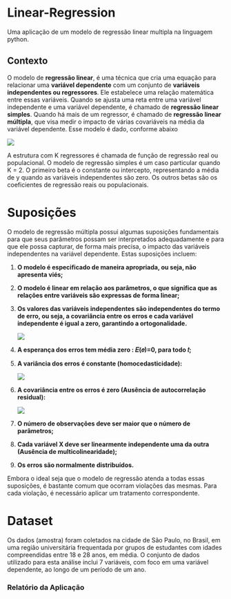 # Linear-Regression
Uma aplicação de um modelo de regressão linear multipla na linguagem python.
## Contexto
O modelo de **regressão linear**, é uma técnica que 
cria uma equação para relacionar uma **variável 
dependente** com um conjunto de **variáveis 
independentes ou regressores**. Ele estabelece uma 
relação matemática entre essas variáveis. Quando 
se ajusta uma reta entre uma variável independente 
e uma variável dependente, é chamado de **regressão 
linear simples**. Quando há mais de um regressor, é 
chamado de **regressão linear múltipla**, que visa 
medir o impacto de várias covariáveis na média da 
variável dependente. Esse modelo é dado, conforme abaixo

![](https://miro.medium.com/v2/resize:fit:640/format:webp/1*L0zwAQ0PTDAEB4ubsE0l2Q.png)

A estrutura com K regressores é chamada de função de regressão real ou populacional. O modelo de regressão simples é um caso particular quando K = 2. O primeiro beta é o constante ou intercepto, representando a média de y quando as variáveis independentes são zero. Os outros betas são os coeficientes de regressão reais ou populacionais.

# Suposições

O modelo de regressão múltipla possui algumas suposições fundamentais para que seus parâmetros possam ser interpretados adequadamente e para que ele possa capturar, de forma mais precisa, o impacto das variáveis independentes na variável dependente. Estas suposições incluem:

1. **O modelo é especificado de maneira apropriada, ou seja, não apresenta viés;**

2. **O modelo é linear em relação aos parâmetros, o que significa que as relações entre variáveis são expressas de forma linear;**

3. **Os valores das variáveis independentes são independentes do termo de erro, ou seja, a covariância entre os erros e cada variável independente é igual a zero, garantindo a ortogonalidade.**

    ![](https://miro.medium.com/v2/resize:fit:640/format:webp/1*daaDUmH__JvAl4LAyFg0QA.png)

4. **A esperança dos erros tem média zero : 𝐸(𝑒)=0, para todo 𝑡;**

5. **A variância dos erros é constante (homocedasticidade):**

    ![](https://miro.medium.com/v2/resize:fit:230/format:webp/1*JRg1wzzRinYow2THN5Qcvw.png)
6. **A covariância entre os erros é zero (Ausência de autocorrelação residual):**

    ![](https://miro.medium.com/v2/resize:fit:262/format:webp/1*aoHdVzbqanJD5I1RIC1C6A.png)
7. **O número de observações deve ser maior que o número de parâmetros;**

8. **Cada variável X deve ser linearmente independente uma da outra (Ausência de multicolinearidade);**

9. **Os erros são normalmente distribuídos.**

Embora o ideal seja que o modelo de regressão atenda a todas essas suposições, é bastante comum que ocorram violações das mesmas. Para cada violação, é necessário aplicar um tratamento correspondente.


# Dataset
Os dados (amostra) foram coletados na cidade de São Paulo, no Brasil, em uma região universitária frequentada por grupos de estudantes com idades compreendidas entre 18 e 28 anos, em média. O conjunto de dados utilizado para esta análise inclui 7 variáveis, com foco em uma variável dependente, ao longo de um período de um ano.

###  Relatório da Aplicação